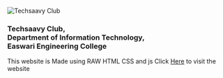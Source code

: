 ![Techsaavy Club](https://i.ibb.co/S3JspPy/image.png)
<h3>Techsaavy Club, <br>
Department of Information Technology,
<br>Easwari Engineering College<br></h3>

This website is Made using RAW HTML CSS and js
Click <a href="https://techsaavy.org/" target="_blank">Here</a> to visit the website
